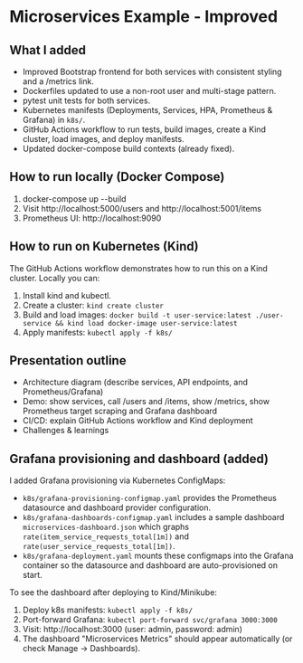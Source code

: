 # Microservices Example - Improved

## What I added
- Improved Bootstrap frontend for both services with consistent styling and a /metrics link.
- Dockerfiles updated to use a non-root user and multi-stage pattern.
- pytest unit tests for both services.
- Kubernetes manifests (Deployments, Services, HPA, Prometheus & Grafana) in `k8s/`.
- GitHub Actions workflow to run tests, build images, create a Kind cluster, load images, and deploy manifests.
- Updated docker-compose build contexts (already fixed).

## How to run locally (Docker Compose)
1. docker-compose up --build
2. Visit http://localhost:5000/users and http://localhost:5001/items
3. Prometheus UI: http://localhost:9090

## How to run on Kubernetes (Kind)
The GitHub Actions workflow demonstrates how to run this on a Kind cluster. Locally you can:
1. Install kind and kubectl.
2. Create a cluster: `kind create cluster`
3. Build and load images: `docker build -t user-service:latest ./user-service && kind load docker-image user-service:latest`
4. Apply manifests: `kubectl apply -f k8s/`

## Presentation outline
- Architecture diagram (describe services, API endpoints, and Prometheus/Grafana)
- Demo: show services, call /users and /items, show /metrics, show Prometheus target scraping and Grafana dashboard
- CI/CD: explain GitHub Actions workflow and Kind deployment
- Challenges & learnings


## Grafana provisioning and dashboard (added)
I added Grafana provisioning via Kubernetes ConfigMaps:
- `k8s/grafana-provisioning-configmap.yaml` provides the Prometheus datasource and dashboard provider configuration.
- `k8s/grafana-dashboards-configmap.yaml` includes a sample dashboard `microservices-dashboard.json` which graphs `rate(item_service_requests_total[1m])` and `rate(user_service_requests_total[1m])`.
- `k8s/grafana-deployment.yaml` mounts these configmaps into the Grafana container so the datasource and dashboard are auto-provisioned on start.

To see the dashboard after deploying to Kind/Minikube:
1. Deploy k8s manifests: `kubectl apply -f k8s/`
2. Port-forward Grafana: `kubectl port-forward svc/grafana 3000:3000`
3. Visit: http://localhost:3000 (user: admin, password: admin)
4. The dashboard "Microservices Metrics" should appear automatically (or check Manage → Dashboards).

